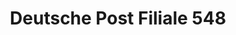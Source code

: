 ---
title: "Deutsche Post Filiale 548"
url: /mannheim/deutsche-post-filiale-548/
shop: Schreibwaren
---